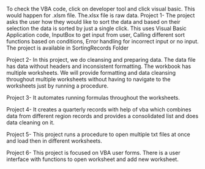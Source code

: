 To check the VBA code, click on developer tool and click visual basic. This would happen for .xlsm file. The.xlsx file is raw data.
Project 1- 
The project asks the user how they would like to sort the data and based on their selection the data is sorted by just a single click. 
This uses Visual Basic Application code, InputBox to get input from user, Calling different sort functions based on conditions, Error handling for incorrect input or no input.
The project is available in SortingRecords Folder

Project 2-
In this project, we do cleansing and preparing data. The data file has data without headers and inconsistent formatting. The workbook has multiple worksheets. We will provide formatting and data cleansing throughout multiple worksheets without having to navigate to the worksheets just by running a procedure. 

Project 3- 
It automates running formulas throughout the worksheets.

Project 4-
It creates a quarterly records with help of vba which combines data from different region records and provides a consolidated list and does data cleaning on it.

Project 5- 
This project runs a procedure to open multiple txt files at once and load then in different worksheets.

Project 6- 
This project is focused on VBA user forms. There is a user interface with functions to open worksheet and add new worksheet.



